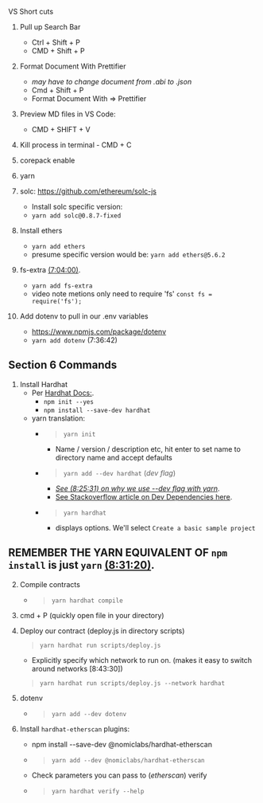 
VS Short cuts

1. Pull up Search Bar
    - Ctrl + Shift + P
    - CMD + Shift + P
2. Format Document With Prettifier
    - _may have to change document from .abi to .json_
    - Cmd + Shift + P
    - Format Document With => Prettifier

3. Preview MD files in VS Code: 
    - CMD + SHIFT + V

4. Kill process in terminal - CMD + C



1. corepack enable
2. yarn
3. solc: https://github.com/ethereum/solc-js
    - Install solc specific version:
    -  `yarn add solc@0.8.7-fixed`

4. Install ethers
    - `yarn add ethers`
    - presume specific version would be: `yarn add ethers@5.6.2`

5. fs-extra [(7:04:00)](https://youtu.be/gyMwXuJrbJQ?t=25440).
    - `yarn add fs-extra`
    - video note metions only need to require 'fs' `const fs = require('fs');`

6. Add dotenv to pull in our .env variables
    - https://www.npmjs.com/package/dotenv
    - `yarn add dotenv` (7:36:42)



## Section 6 Commands

1. Install Hardhat
    - Per [Hardhat Docs:]().
        - `npm init --yes`
        - `npm install --save-dev hardhat`
    - yarn translation: 
        - >`yarn init`
            - Name / version / description etc, hit enter to set name to directory name and accept defaults
        - >`yarn add --dev hardhat`  (_dev flag_)
            - [_See (8:25:31) on why we use --dev flag with yarn_](https://youtu.be/gyMwXuJrbJQ?t=30329). 
            - [See Stackoverflow article on Dev Dependencies here](https://stackoverflow.com/questions/18875674/whats-the-difference-between-dependencies-devdependencies-and-peerdependencies).
        - >`yarn hardhat`
            - displays options. We'll select `Create a basic sample project`

## REMEMBER THE YARN EQUIVALENT OF `npm install` is just `yarn` [(8:31:20)](https://youtu.be/gyMwXuJrbJQ?t=30679).

2. Compile contracts
    - >`yarn hardhat compile` 

3. cmd + P (quickly open file in your directory)

4. Deploy our contract (deploy.js in directory scripts)
    
    >`yarn hardhat run scripts/deploy.js`

    - Explicitly specify which network to run on. (makes it easy to switch around networks [8:43:30])
    >`yarn hardhat run scripts/deploy.js --network hardhat`

5. dotenv
    - >`yarn add --dev dotenv`

6. Install `hardhat-etherscan` plugins: 
    - npm install --save-dev @nomiclabs/hardhat-etherscan
    - > `yarn add --dev @nomiclabs/hardhat-etherscan`

    - Check parameters you can pass to (_etherscan_) verify
    - >`yarn hardhat verify --help`
















    
